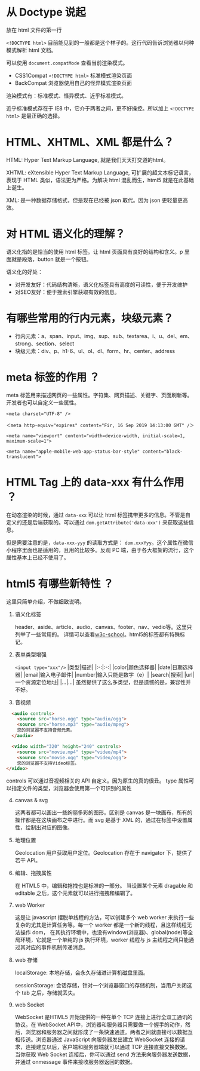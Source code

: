 # 从 Doctype 说起
放在 html 文件的第一行

`<!DOCTYPE html>` 目前能见到的一般都是这个样子的。这行代码告诉浏览器以何种模式解析 html 文档。

可以使用 `document.compatMode` 查看当前渲染模式。

  - CSS1Compat `<!DOCTYPE html>` 标准模式渲染页面
  - BackCompat 浏览器使用自己的怪异模式渲染页面

渲染模式有：标准模式、怪异模式、近乎标准模式。

近乎标准模式存在于 IE8 中，它介于两者之间，更不好操控。所以加上 `<!DOCTYPE html>` 是最正确的选择。

# HTML、XHTML、XML 都是什么？

HTML: Hyper Text Markup Language, 就是我们天天打交道的html。

XHTML: eXtensible Hyper Text Markup Language, 可扩展的超文本标记语言，表现于 HTML 类似，语法更为严格。为解决 html 混乱而生，html5 就是在此基础上诞生。

XML: 是一种数据存储格式，但是现在已经被 json 取代。因为 json 更轻量更高效。

# 对 HTML 语义化的理解？

语义化指的是恰当的使用 html 标签。让 html 页面具有良好的结构和含义。p 里面就是段落，button 就是一个按钮。

语义化的好处：
   - 对开发友好：代码结构清晰，语义化标签具有高度的可读性，便于开发维护
   - 对SEO友好：便于搜索引擎获取有效的信息。

# 有哪些常用的行内元素，块级元素？
- 行内元素：a、span、input、img、sup、sub、textarea、i、u、del、em、strong、section、select
- 块级元素：div、p、h1-6、ul、ol、dl、form、hr、center、address

# meta 标签的作用 ？

meta 标签用来描述网页的一些属性。字符集、网页描述、关键字、页面刷新等。开发者也可以自定义一些属性。

`<meta charset="UTF-8" />`

`＜meta http-equiv="expires" content="Fir, 16 Sep 2019 14:13:00 GMT" /＞`

`<meta name="viewport" content="width=device-width, initial-scale=1, maximum-scale=1">`

`<meta name="apple-mobile-web-app-status-bar-style" content="black-translucent">`

# HTML Tag 上的 data-xxx 有什么作用 ？

在动态渲染的时候，通过 `data-xxx` 可以让 html 标签携带更多的信息。不管是自定义的还是后端获取的。可以通过 `dom.getAttribute('data-xxx')` 来获取这些信息。

但是需要注意的是，`data-xxx-yyy` 的读取方式是： `dom.xxxYyy`。这个属性在微信小程序里面也是适用的，且用的比较多。反观 PC 端，由于各大框架的流行，这个属性基本上已经不使用了。

# html5 有哪些新特性 ？

   这里只简单介绍，不做细致说明。

1. 语义化标签

   header、aside、article、audio、canvas、footer、nav、vedio等。这里只列举了一些常用的。
   详情可以查看[w3c-school](https://www.w3school.com.cn/tags/index.asp)。html5的标签都有特殊标记。

2. 表单类型增强
 
   `<input type="xxx"/>`
   |类型|描述|
   |:-:|:-:|
   |color|颜色选择器|
   |date|日期选择器|
   |email|输入电子邮件|
   |number|输入只能是数字（e）|
   |search|搜索|
   |url|一个资源定位地址|
   |...|...|
   虽然提供了这么多类型，但是遗憾的是，兼容性并不好。

3. 音视频
  ```html
    <audio controls>
      <source src="horse.ogg" type="audio/ogg">
      <source src="horse.mp3" type="audio/mpeg">
      您的浏览器不支持音频元素。
    </audio>
  ```
  ```html
    <video width="320" height="240" controls>
      <source src="movie.mp4" type="video/mp4">
      <source src="movie.ogg" type="video/ogg">
      您的浏览器不支持Video标签。
  </video>
  ```

  controls 可以通过音视频相关的 API 自定义。因为原生的真的很丑。
    type 属性可以指定文件的类型，浏览器会使用第一个可识别的属性

4. canvas & svg

   这两者都可以画出一些绚丽多彩的图形。区别是 canvas 是一块画布，所有的操作都是在这块画布之中进行。而 svg 是基于 XML 的，通过在标签中设置属性，绘制出对应的图像。

5. 地理位置

   Geolocation 用户获取用户定位。Geolocation 存在于 navigator 下，提供了若干 API。

6. 编辑、拖拽属性

   在 HTML5 中，编辑和拖拽也是标准的一部分。
  当设置某个元素 dragable 和 editable 之后，这个元素就可以进行拖拽和编辑了。

7. web Worker
   
   这是让 javascript 摆脱单线程的方法，可以创建多个 web worker 来执行一些复杂的尤其是计算任务等。每一个 worker 都是一个新的线程，且这样线程无法操作 dom， 在其执行环境中，也没有window(浏览器)、global(node)等全局环境，它就是一个单纯的 js 执行环境，worker 线程与 js 主线程之间只能通过其对应的事件机制传递消息。

8. web 存储

   localStorage: 本地存储，会永久存储进计算机磁盘里面。

   sessionStorage: 会话存储，针对一个浏览器窗口的存储机制，当用户关闭这个 tab 之后，存储就丢失。
9. web Socket

   WebSocket 是HTML5 开始提供的一种在单个 TCP 连接上进行全双工通讯的协议。在 WebSocket API中，浏览器和服务器只需要做一个握手的动作，然后，浏览器和服务器之间就形成了一条快速通道。两者之间就直接可以数据互相传送。浏览器通过 JavaScript 向服务器发出建立 WebSocket 连接的请求，连接建立以后，客户端和服务器端就可以通过 TCP 连接直接交换数据。当你获取 Web Socket 连接后，你可以通过 send 方法来向服务器发送数据，并通过 onmessage 事件来接收服务器返回的数据。
